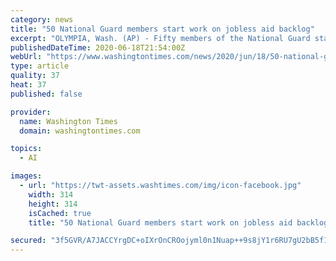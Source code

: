 ```yaml
---
category: news
title: "50 National Guard members start work on jobless aid backlog"
excerpt: "OLYMPIA, Wash. (AP) - Fifty members of the National Guard started training on Thursday to help clear a backlog of unemployment benefit claims in Washington, and an additional 50 soldiers will join them in the coming weeks as the state works to resolve ..."
publishedDateTime: 2020-06-18T21:54:00Z
webUrl: "https://www.washingtontimes.com/news/2020/jun/18/50-national-guard-members-start-work-on-jobless-ai/"
type: article
quality: 37
heat: 37
published: false

provider:
  name: Washington Times
  domain: washingtontimes.com

topics:
  - AI

images:
  - url: "https://twt-assets.washtimes.com/img/icon-facebook.jpg"
    width: 314
    height: 314
    isCached: true
    title: "50 National Guard members start work on jobless aid backlog"

secured: "3f5GVR/A7JACCYrgDC+oIXrOnCROojyml0n1Nuap++9s8jY1r6RU7gU2bB5f1htMizc/FckR4pOkzIicGZnU/HqCfkjFbWAfxojuv5R/XYkib3wNrwfU8bXle+UgoPR5Orgdioh7rCFOG0oDKXuNqDv9Ia0iHQ8nggcE+HO1CZ5wcms4rEm8vIW3XPMXoZNzJrNV6lWAlZam2P8sxH1drclJZFY8un0u2BeMtK5+YjfGexjoC9VqP9U6Zl4nrxE6t/AOyOf4oIWUReC16xEg61P+9ioOFCanIKWnNEjZW30glGBN13rP2fcbVVF1SLDSJ4OAkxeaD6VnyxNZF+KBXw==;Z5s5W+tgIzykJOmXbd0ByA=="
---
```


